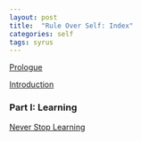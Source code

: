 ```yaml
---
layout: post
title:  "Rule Over Self: Index"
categories: self
tags: syrus
---
```



[Prologue](https://note.link.com.de/prologue)

[Introduction](https://note.link.com.de/introduction)

### Part I: Learning
[Never Stop Learning](https://note.link.com.de/never-stop-learning)
